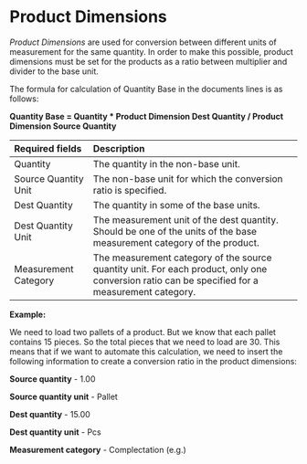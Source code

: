# Product Dimensions


*Product Dimensions* are used for conversion between different units of measurement for the same quantity. In order to make this possible, product dimensions must be set for the products as a ratio between multiplier and divider to the base unit. 

The formula for calculation of Quantity Base in the documents lines is as follows: 

**Quantity Base = Quantity * Product Dimension Dest Quantity / Product Dimension Source Quantity**


|Required fields|Description|
|:---- |:----
|Quantity|The quantity in the non-base unit.
|Source Quantity Unit|The non-base unit for which the conversion ratio is specified.
|Dest Quantity|The quantity in some of the base units.
|Dest Quantity Unit|The measurement unit of the dest quantity. Should be one of the units of the base measurement category of the product.
|Measurement Category|The measurement category of the source quantity unit. For each product, only one conversion ratio can be specified for a measurement category.


**Example:** 

We need to load two pallets of a product. But we know that each pallet contains 15 pieces. So the total pieces that we need to load are 30. This means that if we want to automate this calculation, we need to insert the following information to create a conversion ratio in the product dimensions: 

**Source quantity** -  1.00 

**Source quantity unit** -  Pallet 

**Dest quantity** - 15.00 

**Dest quantity unit** - Pcs  

**Measurement category** - Complectation (e.g.)

